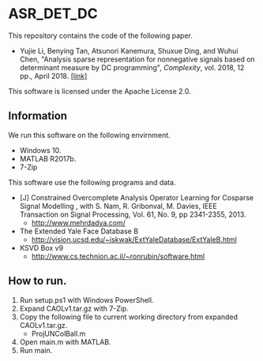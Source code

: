 
# ASR_DET_DC

This repository contains the code of the following paper.
- Yujie Li, Benying Tan, Atsunori Kanemura, Shuxue Ding, and Wuhui Chen, "Analysis sparse representation for nonnegative signals based on determinant measure by DC programming", _Complexity_, vol. 2018, 12 pp., April 2018. [[link]](https://www.hindawi.com/journals/complexity/2018/2685745/)

This software is licensed under the Apache License 2.0.


## Information

We run this software on the following envirnment.

* Windows 10.
* MATLAB R2017b.
* 7-Zip

This software use the following programs and data.

* [J] Constrained Overcomplete Analysis Operator Learning for Cosparse Signal Modelling , with S. Nam, R. Gribonval, M. Davies, IEEE Transaction on Signal Processing, Vol. 61, No. 9, pp 2341-2355, 2013.
    * http://www.mehrdadya.com/
* The Extended Yale Face Database B
    * http://vision.ucsd.edu/~iskwak/ExtYaleDatabase/ExtYaleB.html
* KSVD Box v9
    * http://www.cs.technion.ac.il/~ronrubin/software.html


## How to run.

1. Run setup.ps1 with Windows PowerShell.
2. Expand CAOLv1.tar.gz with 7-Zip.
3. Copy the following file to current working directory from expanded CAOLv1.tar.gz.
    * ProjUNColBall.m
4. Open main.m with MATLAB.
5. Run main.

